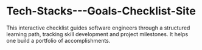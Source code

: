 # Tech-Stacks---Goals-Checklist-Site
This interactive checklist guides software engineers through a structured learning path, tracking skill development and project milestones. It helps one build a portfolio of accomplishments.
